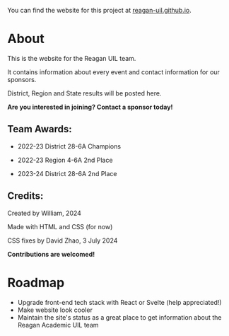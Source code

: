 You can find the website for this project at
[reagan-uil.github.io](https://reagan-uil.github.io).

# About

This is the website for the Reagan UIL team.

It contains information about every event and contact information for our sponsors.

District, Region and State results will be posted here.

**Are you interested in joining? Contact a sponsor today!**

## Team Awards:

- 2022-23 District 28-6A Champions

- 2022-23 Region 4-6A 2nd Place

- 2023-24 District 28-6A 2nd Place

## Credits:

Created by William, 2024

Made with HTML and CSS (for now)

CSS fixes by David Zhao, 3 July 2024

**Contributions are welcomed!**

# Roadmap

- Upgrade front-end tech stack with React or Svelte (help appreciated!)
- Make website look cooler
- Maintain the site's status as a great place to get information about the Reagan Academic UIL team
